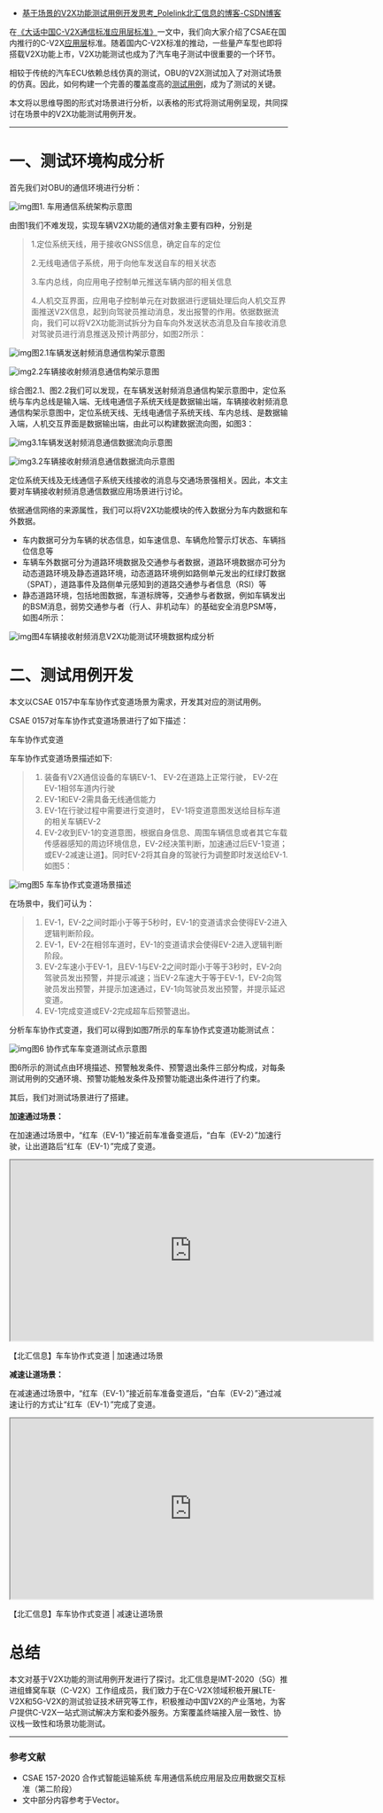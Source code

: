 - [基于场景的V2X功能测试用例开发思考_Polelink北汇信息的博客-CSDN博客](https://polelink.blog.csdn.net/article/details/119239114)

在[《大话中国C-V2X通信标准应用层标准》](https://blog.csdn.net/weixin_51954443/article/details/115397947?ops_request_misc=%7B%22request%5Fid%22%3A%22162761141616780269858252%22%2C%22scm%22%3A%2220140713.130102334.pc%5Fblog.%22%7D&request_id=162761141616780269858252&biz_id=0&utm_medium=distribute.pc_search_result.none-task-blog-2~blog~first_rank_v2~rank_v29-1-115397947.pc_v2_rank_blog_default&utm_term=大话&spm=1018.2226.3001.4450)一文中，我们向大家介绍了CSAE在国内推行的C-V2X[应用层](https://so.csdn.net/so/search?q=应用层&spm=1001.2101.3001.7020)标准。随着国内C-V2X标准的推动，一些量产车型也即将搭载V2X功能上市，V2X功能测试也成为了汽车电子测试中很重要的一个环节。

相较于传统的汽车ECU依赖总线仿真的测试，OBU的V2X测试加入了对测试场景的仿真。因此，如何构建一个完善的覆盖度高的[测试用例](https://so.csdn.net/so/search?q=测试用例&spm=1001.2101.3001.7020)，成为了测试的关键。

本文将以思维导图的形式对场景进行分析，以表格的形式将测试用例呈现，共同探讨在场景中的V2X功能测试用例开发。

------

# 一、测试环境构成分析

首先我们对OBU的通信环境进行分析：

![img](https://img-blog.csdnimg.cn/20210730101558448.png)图1. 车用通信系统架构示意图



由图1我们不难发现，实现车辆V2X功能的通信对象主要有四种，分别是

> 1.定位系统天线，用于接收GNSS信息，确定自车的定位
>
> 2.无线电通信子系统，用于向他车发送自车的相关状态
>
> 3.车内总线，向应用电子控制单元推送车辆内部的相关信息
>
> 4.人机交互界面，应用电子控制单元在对数据进行逻辑处理后向人机交互界面推送V2X信息，起到向驾驶员推动消息，发出报警的作用。依据数据流向，我们可以将V2X功能测试拆分为自车向外发送状态消息及自车接收消息对驾驶员进行消息推送及预计两部分，如图2所示：



![img](https://img-blog.csdnimg.cn/20210730101800596.png)图2.1车辆发送射频消息通信构架示意图



![img](https://img-blog.csdnimg.cn/20210730101852255.png)2.2车辆接收射频消息通信构架示意图



综合图2.1、图2.2我们可以发现，在车辆发送射频消息通信构架示意图中，定位系统与车内总线是输入端、无线电通信子系统天线是数据输出端，车辆接收射频消息通信构架示意图中，定位系统天线、无线电通信子系统天线、车内总线、是数据输入端，人机交互界面是数据输出端，由此可以构建数据流向图，如图3：

![img](https://img-blog.csdnimg.cn/20210730103446880.png)3.1车辆发送射频消息通信数据流向示意图



![img](https://img-blog.csdnimg.cn/20210730103512839.png)3.2车辆接收射频消息通信数据流向示意图



定位系统天线及无线通信子系统天线接收的消息与交通场景强相关。因此，本文主要对车辆接收射频消息通信数据应用场景进行讨论。

依据通信网络的来源属性，我们可以将V2X功能模块的传入数据分为车内数据和车外数据。

- 车内数据可分为车辆的状态信息，如车速信息、车辆危险警示灯状态、车辆挡位信息等
- 车辆车外数据可分为道路环境数据及交通参与者数据，道路环境数据亦可分为动态道路环境及静态道路环境，动态道路环境例如路侧单元发出的红绿灯数据（SPAT），道路事件及路侧单元感知到的道路交通参与者信息（RSI）等
- 静态道路环境，包括地图数据，车道标牌等，交通参与者数据，例如车辆发出的BSM消息，弱势交通参与者（行人、非机动车）的基础安全消息PSM等，如图4所示：



![img](https://img-blog.csdnimg.cn/20210730103718606.png)图4车辆接收射频消息V2X功能测试环境数据构成分析



# 二、测试用例开发

本文以CSAE 0157中车车协作式变道场景为需求，开发其对应的测试用例。

CSAE 0157对车车协作式变道场景进行了如下描述：

车车协作式变道

车车协作式变道场景描述如下:

> 1. 装备有V2X通信设备的车辆EV-1、 EV-2在道路上正常行驶， EV-2在EV-1相邻车道内行驶
> 2. EV-1和EV-2需具备无线通信能力
> 3. EV-1在行驶过程中需要进行变道时， EV-1将变道意图发送给目标车道的相关车辆EV-2
> 4. EV-2收到EV-1的变道意图，根据自身信息、周围车辆信息或者其它车载传感器感知的周边环境信息，EV-2经决策判断，加速通过后EV-1变道；或EV-2减速让道】。同时EV-2将其自身的驾驶行为调整即时发送给EV-1.如图5：

![img](https://img-blog.csdnimg.cn/20210730110138153.png)图5 车车协作式变道场景描述





 在场景中，我们可认为：

> 1. EV-1，EV-2之间时距小于等于5秒时，EV-1的变道请求会使得EV-2进入逻辑判断阶段。
> 2. EV-1，EV-2在相邻车道时，EV-1的变道请求会使得EV-2进入逻辑判断阶段。
> 3. EV-2车速小于EV-1，且EV-1与EV-2之间时距小于等于3秒时，EV-2向驾驶员发出预警，并提示减速；当EV-2车速大于等于EV-1，EV-2向驾驶员发出预警，并提示加速通过，EV-1向驾驶员发出预警，并提示延迟变道。
> 4. EV-1完成变道或EV-2完成超车后预警退出。



分析车车协作式变道，我们可以得到如图7所示的车车协作式变道功能测试点：

![img](https://img-blog.csdnimg.cn/20210730105418714.png)图6 协作式车车变道测试点示意图



图6所示的测试点由环境描述、预警触发条件、预警退出条件三部分构成，对每条测试用例的交通环境、预警功能触发条件及预警功能退出条件进行了约束。

其后，我们对测试场景进行了搭建。

**加速通过场景：**

在加速通过场景中，“红车（EV-1）”接近前车准备变道后，“白车（EV-2）”加速行驶，让出道路后“红车（EV-1）”完成了变道。



<iframe id="UYjXmAWi-1627613735574" src="https://player.bilibili.com/player.html?aid=461961629" allowfullscreen="true" data-mediaembed="bilibili" style="box-sizing: border-box; outline: 0px; overflow-wrap: break-word; margin: 0px; display: block; width: 660px; height: 330px;"></iframe>

【北汇信息】车车协作式变道 | 加速通过场景



**减速让道场景：**

在减速通过场景中，“红车（EV-1）”接近前车准备变道后，“白车（EV-2）”通过减速让行的方式让“红车（EV-1）”完成了变道。

<iframe id="ntKlC2JP-1627613853518" src="https://player.bilibili.com/player.html?aid=334447105" allowfullscreen="true" data-mediaembed="bilibili" style="box-sizing: border-box; outline: 0px; overflow-wrap: break-word; margin: 0px; display: block; width: 660px; height: 330px;"></iframe>

【北汇信息】车车协作式变道 | 减速让道场景



# 总结

本文对基于V2X功能的测试用例开发进行了探讨。北汇信息是IMT-2020（5G）推进组蜂窝车联（C-V2X）工作组成员，我们致力于在C-V2X领域积极开展LTE-V2X和5G-V2X的测试验证技术研究等工作，积极推动中国V2X的产业落地，为客户提供C-V2X一站式测试解决方案和委外服务。方案覆盖终端接入层一致性、协议栈一致性和场景功能测试。

------

### 参考文献

- CSAE 157-2020 合作式智能运输系统 车用通信系统应用层及应用数据交互标准（第二阶段）
- 文中部分内容参考于Vector。

